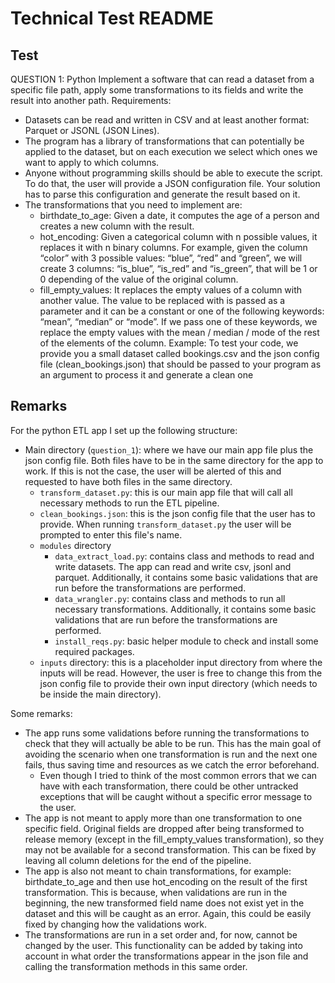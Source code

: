 
# Technical Test README #

## Test ##
QUESTION 1: Python
Implement a software that can read a dataset from a specific file path, apply some transformations to its fields and write the result into another path.
Requirements:
- Datasets can be read and written in CSV and at least another format: Parquet or JSONL (JSON Lines).
- The program has a library of transformations that can potentially be applied to the dataset, but on each execution we select which ones we want to apply to which columns.
- Anyone without programming skills should be able to execute the script. To do that, the user will provide a JSON configuration file. Your solution has to parse this configuration and generate the result based on it.
- The transformations that you need to implement are:
    - birthdate_to_age: Given a date, it computes the age of a person and creates a new column with the result.
    - hot_encoding: Given a categorical column with n possible values, it replaces it with n binary columns. For example, given the column “color” with 3 possible values: “blue”, “red” and “green”, we will create 3 columns: “is_blue”, “is_red” and “is_green”, that will be 1 or 0 depending of the value of the original column.
    - fill_empty_values: It replaces the empty values of a column with another value. The value to be replaced with is passed as a parameter and it can be a constant or one of the following keywords: “mean”, “median” or “mode”. If we pass one of these keywords, we replace the empty values with the mean / median / mode of the rest of the elements of the column.
Example: To test your code, we provide you a small dataset called bookings.csv and the json config file (clean_bookings.json) that should be passed to your program as an argument to process it and generate a clean one

## Remarks ##

For the python ETL app I set up the following structure:
- Main directory (`question_1`): where we have our main app file plus the json config file. Both files have to be in the same directory for the app to work. If this is not the case, the user will be alerted of this and requested to have both files in the same directory.
    - `transform_dataset.py`: this is our main app file that will call all necessary methods to run the ETL pipeline.
    - `clean_bookings.json`: this is the json config file that the user has to provide. When running `transform_dataset.py` the user will be prompted to enter this file's name.
    - `modules` directory
        - `data_extract_load.py`: contains class and methods to read and write datasets. The app can read and write csv, jsonl and parquet. Additionally, it contains some basic validations that are run before the transformations are performed.
        - `data_wrangler.py`: contains class and methods to run all necessary transformations. Additionally, it contains some basic validations that are run before the transformations are performed.
        - `install_reqs.py`: basic helper module to check and install some required packages.
    - `inputs` directory: this is a placeholder input directory from where the inputs will be read. However, the user is free to change this from the json config file to provide their own input directory (which needs to be inside the main directory).

Some remarks:
- The app runs some validations before running the transformations to check that they will actually be able to be run. This has the main goal of avoiding the scenario when one transformation is run and the next one fails, thus saving time and resources as we catch the error beforehand. 
    - Even though I tried to think of the most common errors that we can have with each transformation, there could be other untracked exceptions that will be caught without a specific error message to the user.
- The app is not meant to apply more than one transformation to one specific field. Original fields are dropped after being transformed to release memory (except in the fill_empty_values transformation), so they may not be available for a second transformation. This can be fixed by leaving all column deletions for the end of the pipeline.
- The app is also not meant to chain transformations, for example: birthdate_to_age and then use hot_encoding on the result of the first transformation. This is because, when validations are run in the beginning, the new transformed field name does not exist yet in the dataset and this will be caught as an error. Again, this could be easily fixed by changing how the validations work.
- The transformations are run in a set order and, for now, cannot be changed by the user. This functionality can be added by taking into account in what order the transformations appear in the json file and calling the transformation methods in this same order.

